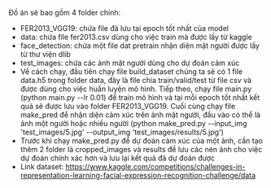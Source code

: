 Đồ án sẽ bao gồm 4 folder chính:
- FER2013_VGG19: chứa file đã lưu tại epoch tốt nhất của model
- data: chứa file fer2013.csv dùng cho việc train mà được lấy từ kaggle
- face_detection: chứa một file dat pretrain nhận diện mặt người được lấy từ thư viện dlib
- test_images: chứa các ảnh mặt người dùng cho dự đoán cảm xúc
- Về cách chạy, đầu tiên chạy file build_dataset chúng ta sẽ có 1 file data.h5 trong folder data, đây là file chia train/valid/test từ file csv và được dùng cho việc huấn luyện mô hình. Tiếp theo, chạy file main.py (python main.py --lr 0.01) để train mô hình và tại mỗi epoch tốt nhất kết quả sẽ được lưu vào folder FER2013_VGG19. Cuối cùng chạy file make_pred để nhận diện cảm xúc trên ảnh mặt người, đầu vào có thể là ảnh một người hoặc nhiều người (python make_pred.py --input_img 'test_images/5.jpg' --output_img 'test_images/results/5.jpg')
- Trước khi chạy make_pred.py để dự đoán cảm xúc của một ảnh, cần tạo thêm 2 folder là cropped_images và results để lưu các nén ảnh cho việc dự đoán chính xác hơn và lưu lại kết quả đã dự đoán được
- Link dataset: https://www.kaggle.com/competitions/challenges-in-representation-learning-facial-expression-recognition-challenge/data
